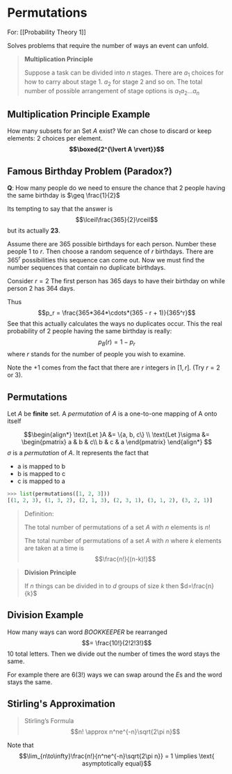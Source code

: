# Permutations
For: [[Probability Theory 1]]

Solves problems that require the number of ways an event can unfold.

> **Multiplication Principle**
> 
> Suppose a task can be divided into $n$ stages. There are $a_1$ choices for how to carry about stage 1. $a_2$ for stage 2 and so on. The total number of possible arrangement of stage options is $a_1a_2\dotso a_n$

## Multiplication Principle Example
How many subsets for an Set $A$ exist? 
We can chose to discard or keep elements: 2 choices per element. 
**$$\boxed{2^{\lvert A \rvert}}$$**

## Famous Birthday Problem (Paradox?)
**Q**: How many people do we need to ensure the chance that 2 people having the same birthday is $\geq \frac{1}{2}$

Its tempting to say that the answer is 
$$\lceil\frac{365}{2}\rceil$$
but its actually **$23$**.

Assume there are 365 possible birthdays for each person. Number these people $1$ to $r$. Then choose a random sequence of $r$ birthdays. There are $365^r$ possibilities this sequence can come out. Now we must find the number sequences that contain no duplicate birthdays.

Consider $r = 2$
The first person has $365$ days to have their birthday on while person 2 has $364$ days. 

Thus
$$p_r = \frac{365*364*\cdots*(365 - r + 1)}{365^r}$$
See that this actually calculates the ways no duplicates occur.
This the real probability of 2 people having the same birthday is really:
$$p_B(r) = 1 - p_r$$
where $r$ stands for the number of people you wish to examine. 

Note the $+1$ comes from the fact that there are $r$ integers in $[1, r]$. (Try $r = 2$ or $3$).

## Permutations 
Let $A$ be **finite** set. A *permutation* of $A$ is a one-to-one mapping of A onto itself 


$$\begin{align*}
\text{Let }A &= \{a, b, c\} \\
\text{Let }\sigma &= 
\begin{pmatrix}  
	a & b & c\\  
	b & c & a  
	\end{pmatrix}
\end{align*}
$$
$\sigma$ is a *permutation* of $A$.
It represents the fact that
- a is mapped to b
- b is mapped to c
- c is mapped to a

```python
>>> list(permutations([1, 2, 3]))
[(1, 2, 3), (1, 3, 2), (2, 1, 3), (2, 3, 1), (3, 1, 2), (3, 2, 1)] 
```

> Definition: 
> 
> The total number of permutations of a set $A$ with $n$ elements is $n!$
> 
> The total number of permutations of a set $A$ with $n$ where $k$ elements are taken at a time is 
> $$\frac{n!}{(n-k)!}$$

> **Division Principle**
> 
> If $n$ things can be divided in to $d$ groups of size $k$ then $d=\frac{n}{k}$

## Division Example
How many ways can word $BOOKKEEPER$ be rearranged
$$= \frac{10!}{2!2!3!}$$
10 total letters. Then we divide out the number of times the word stays the same.

For example there are 6($3!$) ways we can swap around the $E$s and the word stays the same.

## Stirling's Approximation
> Stirling’s Formula
> $$n! \approx n^ne^{-n}\sqrt{2\pi n}$$

Note that 
$$\lim_{n\to\infty}\frac{n!}{n^ne^{-n}\sqrt{2\pi n}} = 1 \implies \text{ asymptotically equal}$$

